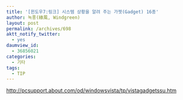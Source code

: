```yaml
---
title: '[윈도우7:링크] 시스템 상황을 알려 주는 가젯(Gadget) 16종'
author: 녹풍(綠風, Windgreen)
layout: post
permalink: /archives/698
aktt_notify_twitter:
  - yes
daumview_id:
  - 36856021
categories:
  - 기타
tags:
  - TIP
---
```

<http://pcsupport.about.com/od/windowsvista/tp/vistagadgetssu.htm>
